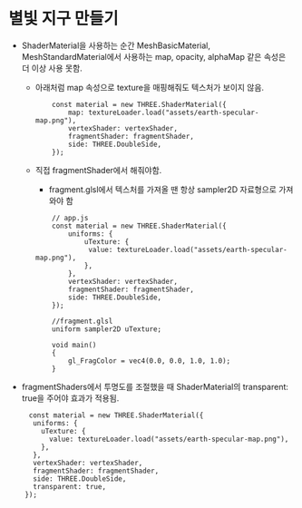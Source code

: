# 별빛 지구 만들기

- ShaderMaterial을 사용하는 순간 MeshBasicMaterial, MeshStandardMaterial에서 사용하는 map, opacity, alphaMap 같은 속성은 더 이상 사용 못함.

  - 아래처럼 map 속성으로 texture을 매핑해줘도 텍스처가 보이지 않음.

    ```
        const material = new THREE.ShaderMaterial({
            map: textureLoader.load("assets/earth-specular-map.png"),
            vertexShader: vertexShader,
            fragmentShader: fragmentShader,
            side: THREE.DoubleSide,
        });
    ```

  - 직접 fragmentShader에서 해줘야함.

    - fragment.glsl에서 텍스처를 가져올 땐 항상 sampler2D 자료형으로 가져와야 함

    ```
        // app.js
        const material = new THREE.ShaderMaterial({
            uniforms: {
                uTexture: {
                 value: textureLoader.load("assets/earth-specular-map.png"),
                },
            },
            vertexShader: vertexShader,
            fragmentShader: fragmentShader,
            side: THREE.DoubleSide,
        });

        //fragment.glsl
        uniform sampler2D uTexture;

        void main()
        {
            gl_FragColor = vec4(0.0, 0.0, 1.0, 1.0);
        }
    ```

* fragmentShaders에서 투명도를 조절했을 때 ShaderMaterial의 transparent: true을 주어야 효과가 적용됨.

```
     const material = new THREE.ShaderMaterial({
      uniforms: {
        uTexture: {
          value: textureLoader.load("assets/earth-specular-map.png"),
        },
      },
      vertexShader: vertexShader,
      fragmentShader: fragmentShader,
      side: THREE.DoubleSide,
      transparent: true,
    });
```

